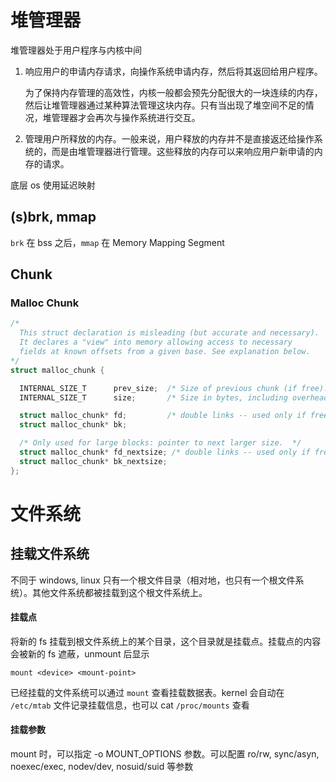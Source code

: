 # 堆管理器
堆管理器处于用户程序与内核中间
1. 响应用户的申请内存请求，向操作系统申请内存，然后将其返回给用户程序。
   
   为了保持内存管理的高效性，内核一般都会预先分配很大的一块连续的内存，然后让堆管理器通过某种算法管理这块内存。只有当出现了堆空间不足的情况，堆管理器才会再次与操作系统进行交互。
2. 管理用户所释放的内存。一般来说，用户释放的内存并不是直接返还给操作系统的，而是由堆管理器进行管理。这些释放的内存可以来响应用户新申请的内存的请求。

底层 os 使用延迟映射

## (s)brk, mmap
`brk` 在 bss 之后，`mmap` 在 Memory Mapping Segment

## Chunk
### Malloc Chunk 
```c
/*
  This struct declaration is misleading (but accurate and necessary).
  It declares a "view" into memory allowing access to necessary
  fields at known offsets from a given base. See explanation below.
*/
struct malloc_chunk {

  INTERNAL_SIZE_T      prev_size;  /* Size of previous chunk (if free).  */
  INTERNAL_SIZE_T      size;       /* Size in bytes, including overhead. */

  struct malloc_chunk* fd;         /* double links -- used only if free. */
  struct malloc_chunk* bk;

  /* Only used for large blocks: pointer to next larger size.  */
  struct malloc_chunk* fd_nextsize; /* double links -- used only if free. */
  struct malloc_chunk* bk_nextsize;
};
```

# 文件系统
## 挂载文件系统
不同于 windows, linux 只有一个根文件目录（相对地，也只有一个根文件系统）。其他文件系统都被挂载到这个根文件系统上。 

#### 挂载点
将新的 fs 挂载到根文件系统上的某个目录，这个目录就是挂载点。挂载点的内容会被新的 fs 遮蔽，unmount 后显示

```shell
mount <device> <mount-point>
```
已经挂载的文件系统可以通过 `mount` 查看挂载数据表。kernel 会自动在 `/etc/mtab` 文件记录挂载信息，也可以 cat `/proc/mounts` 查看

#### 挂载参数
mount 时，可以指定 -o MOUNT_OPTIONS 参数。可以配置 ro/rw, sync/asyn, noexec/exec, nodev/dev, nosuid/suid 等参数